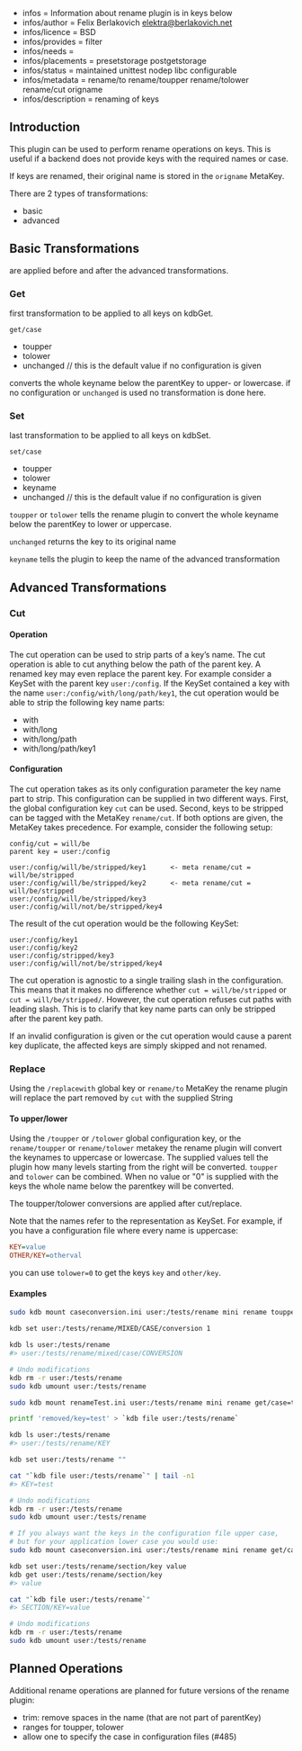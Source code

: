 - infos = Information about rename plugin is in keys below
- infos/author = Felix Berlakovich <elektra@berlakovich.net>
- infos/licence = BSD
- infos/provides = filter
- infos/needs =
- infos/placements = presetstorage postgetstorage
- infos/status = maintained unittest nodep libc configurable
- infos/metadata = rename/to rename/toupper rename/tolower rename/cut origname
- infos/description = renaming of keys

## Introduction

This plugin can be used to perform rename operations on keys. This is useful if a backend does not provide keys
with the required names or case.

If keys are renamed, their original name is stored in the `origname` MetaKey.

There are 2 types of transformations:

- basic
- advanced

## Basic Transformations

are applied before and after the advanced transformations.

### Get

first transformation to be applied to all keys on kdbGet.

`get/case`

- toupper
- tolower
- unchanged // this is the default value if no configuration is given

converts the whole keyname below the parentKey to upper- or lowercase. if no configuration or `unchanged` is used no transformation is done here.

### Set

last transformation to be applied to all keys on kdbSet.

`set/case`

- toupper
- tolower
- keyname
- unchanged // this is the default value if no configuration is given

`toupper` or `tolower` tells the rename plugin to convert the whole keyname below the parentKey to lower or uppercase.

`unchanged` returns the key to its original name

`keyname` tells the plugin to keep the name of the advanced transformation

## Advanced Transformations

### Cut

#### Operation

The cut operation can be used to strip parts of a key’s name. The cut operation is able to cut anything below the path
of the parent key. A renamed key may even replace the parent key. For example consider a KeySet with the
parent key `user:/config`. If the KeySet contained a key with the name `user:/config/with/long/path/key1`, the cut operation
would be able to strip the following key name parts:

- with
- with/long
- with/long/path
- with/long/path/key1

#### Configuration

The cut operation takes as its only configuration parameter the key name part to strip. This configuration can be supplied in two
different ways. First, the global configuration key `cut` can be used. Second, keys to be stripped can be tagged with the MetaKey `rename/cut`.
If both options are given, the MetaKey takes precedence. For example, consider the following setup:

```
config/cut = will/be
parent key = user:/config

user:/config/will/be/stripped/key1		<- meta rename/cut = will/be/stripped
user:/config/will/be/stripped/key2		<- meta rename/cut = will/be/stripped
user:/config/will/be/stripped/key3
user:/config/will/not/be/stripped/key4
```

The result of the cut operation would be the following KeySet:

```
user:/config/key1
user:/config/key2
user:/config/stripped/key3
user:/config/will/not/be/stripped/key4
```

The cut operation is agnostic to a single trailing slash in the configuration. This means that it makes no difference whether `cut = will/be/stripped`
or `cut = will/be/stripped/`. However, the cut operation refuses cut paths with leading slash. This is to clarify that key name parts can only be stripped
after the parent key path.

If an invalid configuration is given or the cut operation would cause a parent key duplicate, the affected keys are simply skipped and not renamed.

### Replace

Using the `/replacewith` global key or `rename/to` MetaKey the rename plugin will replace the part removed by `cut` with the supplied String

#### To upper/lower

Using the `/toupper` or `/tolower` global configuration key, or the `rename/toupper` or `rename/tolower` metakey the rename plugin will
convert the keynames to uppercase or lowercase.
The supplied values tell the plugin how many levels starting from the right will be converted. `toupper` and `tolower` can be combined.
When no value or "0" is supplied with the keys the whole name below the parentkey will be converted.

The toupper/tolower conversions are applied after cut/replace.

Note that the names refer to the representation as KeySet. For example, if you have a configuration file where every name is uppercase:

```ini
KEY=value
OTHER/KEY=otherval
```

you can use `tolower=0` to get the keys `key` and `other/key`.

#### Examples

```sh
sudo kdb mount caseconversion.ini user:/tests/rename mini rename toupper=1,tolower=3

kdb set user:/tests/rename/MIXED/CASE/conversion 1

kdb ls user:/tests/rename
#> user:/tests/rename/mixed/case/CONVERSION

# Undo modifications
kdb rm -r user:/tests/rename
sudo kdb umount user:/tests/rename
```

```sh
sudo kdb mount renameTest.ini user:/tests/rename mini rename get/case=toupper,set/case=keyname,/cut=REMOVED

printf 'removed/key=test' > `kdb file user:/tests/rename`

kdb ls user:/tests/rename
#> user:/tests/rename/KEY

kdb set user:/tests/rename ""

cat "`kdb file user:/tests/rename`" | tail -n1
#> KEY=test

# Undo modifications
kdb rm -r user:/tests/rename
sudo kdb umount user:/tests/rename
```

```sh
# If you always want the keys in the configuration file upper case,
# but for your application lower case you would use:
sudo kdb mount caseconversion.ini user:/tests/rename mini rename get/case=tolower,set/case=toupper

kdb set user:/tests/rename/section/key value
kdb get user:/tests/rename/section/key
#> value

cat "`kdb file user:/tests/rename`"
#> SECTION/KEY=value

# Undo modifications
kdb rm -r user:/tests/rename
sudo kdb umount user:/tests/rename
```

## Planned Operations

Additional rename operations are planned for future versions of the rename plugin:

- trim: remove spaces in the name (that are not part of parentKey)
- ranges for toupper, tolower
- allow one to specify the case in configuration files (#485)
